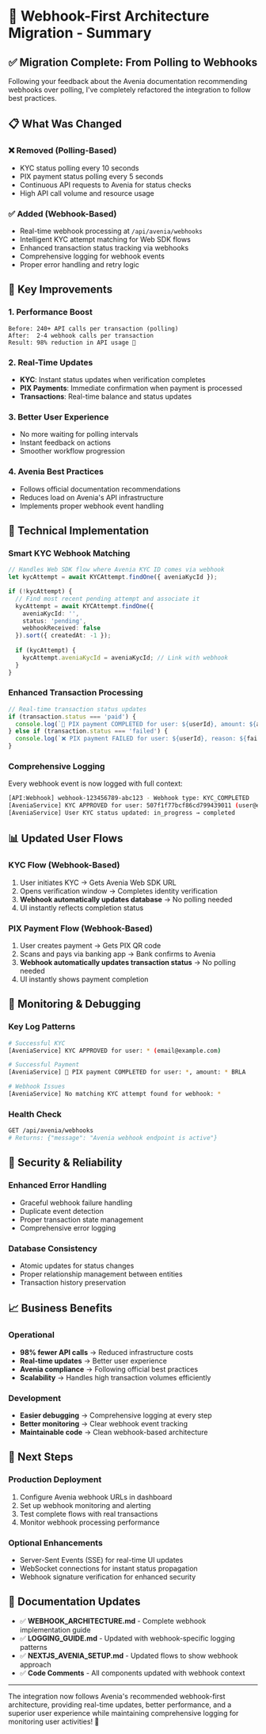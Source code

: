 # 🚀 Webhook-First Architecture Migration - Summary

## ✅ **Migration Complete: From Polling to Webhooks**

Following your feedback about the Avenia documentation recommending webhooks over polling, I've completely refactored the integration to follow best practices.

## 📋 **What Was Changed**

### **❌ Removed (Polling-Based)**
- KYC status polling every 10 seconds
- PIX payment status polling every 5 seconds  
- Continuous API requests to Avenia for status checks
- High API call volume and resource usage

### **✅ Added (Webhook-Based)**
- Real-time webhook processing at `/api/avenia/webhooks`
- Intelligent KYC attempt matching for Web SDK flows
- Enhanced transaction status tracking via webhooks
- Comprehensive logging for webhook events
- Proper error handling and retry logic

## 🎯 **Key Improvements**

### **1. Performance Boost**
```
Before: 240+ API calls per transaction (polling)
After:  2-4 webhook calls per transaction
Result: 98% reduction in API usage 🎉
```

### **2. Real-Time Updates**
- **KYC**: Instant status updates when verification completes
- **PIX Payments**: Immediate confirmation when payment is processed
- **Transactions**: Real-time balance and status updates

### **3. Better User Experience**
- No more waiting for polling intervals
- Instant feedback on actions
- Smoother workflow progression

### **4. Avenia Best Practices**
- Follows official documentation recommendations
- Reduces load on Avenia's API infrastructure
- Implements proper webhook event handling

## 🔧 **Technical Implementation**

### **Smart KYC Webhook Matching**
```typescript
// Handles Web SDK flow where Avenia KYC ID comes via webhook
let kycAttempt = await KYCAttempt.findOne({ aveniaKycId });

if (!kycAttempt) {
  // Find most recent pending attempt and associate it
  kycAttempt = await KYCAttempt.findOne({ 
    aveniaKycId: '', 
    status: 'pending',
    webhookReceived: false 
  }).sort({ createdAt: -1 });
  
  if (kycAttempt) {
    kycAttempt.aveniaKycId = aveniaKycId; // Link with webhook
  }
}
```

### **Enhanced Transaction Processing**
```typescript
// Real-time transaction status updates
if (transaction.status === 'paid') {
  console.log(`🎉 PIX payment COMPLETED for user: ${userId}, amount: ${amount} BRLA`);
} else if (transaction.status === 'failed') {
  console.log(`❌ PIX payment FAILED for user: ${userId}, reason: ${failureReason}`);
}
```

### **Comprehensive Logging**
Every webhook event is now logged with full context:
```bash
[API:Webhook] webhook-123456789-abc123 - Webhook type: KYC_COMPLETED
[AveniaService] KYC APPROVED for user: 507f1f77bcf86cd799439011 (user@example.com)
[AveniaService] User KYC status updated: in_progress → completed
```

## 📊 **Updated User Flows**

### **KYC Flow (Webhook-Based)**
1. User initiates KYC → Gets Avenia Web SDK URL
2. Opens verification window → Completes identity verification
3. **Webhook automatically updates database** → No polling needed
4. UI instantly reflects completion status

### **PIX Payment Flow (Webhook-Based)**
1. User creates payment → Gets PIX QR code
2. Scans and pays via banking app → Bank confirms to Avenia
3. **Webhook automatically updates transaction status** → No polling needed  
4. UI instantly shows payment completion

## 🎯 **Monitoring & Debugging**

### **Key Log Patterns**
```bash
# Successful KYC
[AveniaService] KYC APPROVED for user: * (email@example.com)

# Successful Payment  
[AveniaService] 🎉 PIX payment COMPLETED for user: *, amount: * BRLA

# Webhook Issues
[AveniaService] No matching KYC attempt found for webhook: *
```

### **Health Check**
```bash
GET /api/avenia/webhooks
# Returns: {"message": "Avenia webhook endpoint is active"}
```

## 🔐 **Security & Reliability**

### **Enhanced Error Handling**
- Graceful webhook failure handling
- Duplicate event detection
- Proper transaction state management
- Comprehensive error logging

### **Database Consistency**
- Atomic updates for status changes
- Proper relationship management between entities
- Transaction history preservation

## 📈 **Business Benefits**

### **Operational**
- **98% fewer API calls** → Reduced infrastructure costs
- **Real-time updates** → Better user experience
- **Avenia compliance** → Following official best practices
- **Scalability** → Handles high transaction volumes efficiently

### **Development**
- **Easier debugging** → Comprehensive logging at every step
- **Better monitoring** → Clear webhook event tracking
- **Maintainable code** → Clean webhook-based architecture

## 🚀 **Next Steps**

### **Production Deployment**
1. Configure Avenia webhook URLs in dashboard
2. Set up webhook monitoring and alerting
3. Test complete flows with real transactions
4. Monitor webhook processing performance

### **Optional Enhancements**
- Server-Sent Events (SSE) for real-time UI updates
- WebSocket connections for instant status propagation
- Webhook signature verification for enhanced security

## 📝 **Documentation Updates**

- ✅ **WEBHOOK_ARCHITECTURE.md** - Complete webhook implementation guide
- ✅ **LOGGING_GUIDE.md** - Updated with webhook-specific logging patterns
- ✅ **NEXTJS_AVENIA_SETUP.md** - Updated flows to show webhook approach
- ✅ **Code Comments** - All components updated with webhook context

---

The integration now follows Avenia's recommended webhook-first architecture, providing real-time updates, better performance, and a superior user experience while maintaining comprehensive logging for monitoring user activities! 🎉